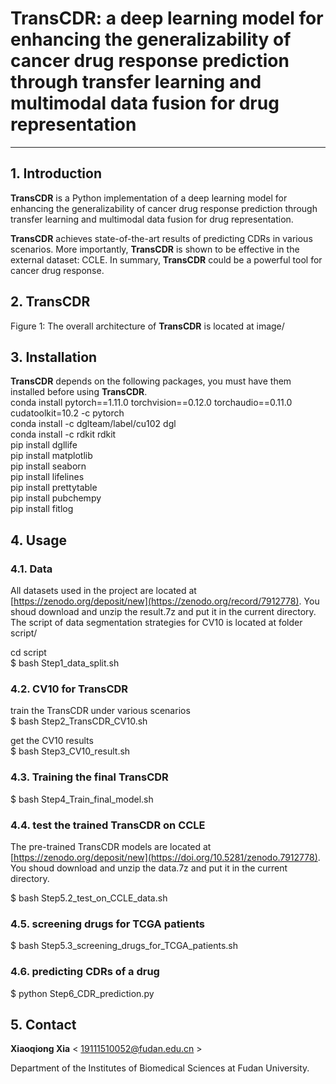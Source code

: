 # TransCDR: a deep learning model for enhancing the generalizability of cancer drug response prediction through transfer learning and multimodal data fusion for drug representation 
-----------------------------------------------------------------

## 1. Introduction
**TransCDR** is a Python implementation of a deep learning model for enhancing the generalizability of cancer drug response prediction through transfer learning and multimodal data fusion for drug representation. 

**TransCDR** achieves state-of-the-art results of predicting CDRs in various scenarios. More importantly, **TransCDR** is shown to be effective in the external dataset: CCLE. In summary, **TransCDR** could be a powerful tool for cancer drug response.

## 2. TransCDR
Figure 1: The overall architecture of **TransCDR** is located at image/

## 3. Installation
**TransCDR** depends on the following packages, you must have them installed before using **TransCDR**.  
conda install pytorch==1.11.0 torchvision==0.12.0 torchaudio==0.11.0 cudatoolkit=10.2 -c pytorch  
conda install -c dglteam/label/cu102 dgl  
conda install -c rdkit rdkit  
pip install dgllife  
pip install matplotlib  
pip install seaborn  
pip install lifelines  
pip install prettytable  
pip install pubchempy  
pip install fitlog  
## 4. Usage
### 4.1. Data
All datasets used in the project are located at [https://zenodo.org/deposit/new](https://zenodo.org/record/7912778). You shoud download and unzip the result.7z and put it in the current directory.  
The script of data segmentation strategies for CV10 is located at folder script/  

cd script  
$ bash Step1_data_split.sh  
 
### 4.2. CV10 for TransCDR  
train the TransCDR under various scenarios  
$ bash Step2_TransCDR_CV10.sh 

get the CV10 results  
$ bash Step3_CV10_result.sh  

### 4.3. Training the final TransCDR  
$ bash Step4_Train_final_model.sh  

### 4.4. test the trained TransCDR on CCLE
The pre-trained TransCDR models are located at [https://zenodo.org/deposit/new](https://doi.org/10.5281/zenodo.7912778). You shoud download and unzip the data.7z and put it in the current directory.    

$ bash Step5.2_test_on_CCLE_data.sh  

### 4.5. screening drugs for TCGA patients
$ bash Step5.3_screening_drugs_for_TCGA_patients.sh  

### 4.6. predicting CDRs of a drug  
$ python Step6_CDR_prediction.py  

## 5. Contact  

**Xiaoqiong Xia** < 19111510052@fudan.edu.cn >  

Department of the Institutes of Biomedical Sciences at Fudan University.   


